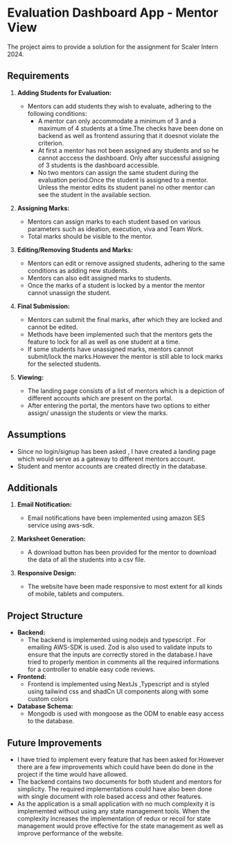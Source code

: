 # Evaluation Dashboard App - Mentor View

The project aims to provide a solution for the assignment for Scaler Intern 2024.

## Requirements

1. **Adding Students for Evaluation:**
   - Mentors can add students they wish to evaluate, adhering to the following conditions:
     - A mentor can only accommodate a minimum of 3 and a maximum of 4 students at a time.The checks have been done on backend as well as frontend assuring that it doesnot violate the criterion.
     - At first a mentor has not been assigned any students and so he cannot acccess the dashboard. Only after successful assigning of 3 students is the dashboard accessible.
     - No two mentors can assign the same student during the evaluation period.Once the student is assigned to a mentor. Unless the mentor edits its student panel no other mentor can see the student in the available section. 

2. **Assigning Marks:**
   - Mentors can assign marks to each student based on various parameters such as ideation, execution, viva and Team Work.
   - Total marks should be visible to the mentor.

3. **Editing/Removing Students and Marks:**
   - Mentors can edit or remove assigned students, adhering to the same conditions as adding new students.
   - Mentors can also edit assigned marks to students.
   - Once the marks of a student is locked by a mentor the mentor cannot unassign the student.

4. **Final Submission:**
   - Mentors can submit the final marks, after which they are locked and cannot be edited.
   - Methods have been implemented such that the mentors gets the feature to lock for all as well as one student at a time.
   - If some students have unassigned marks, mentors cannot submit/lock the marks.However the mentor is still able to lock marks for the selected students.

5. **Viewing:**
   - The landing page consists of a list of mentors which is a depiction of different accounts which are present on the portal.
   - After entering the portal, the mentors have two options to either assign/ unassign the students or view the marks.

## Assumptions

- Since no login/signup has been asked , I have created a landing page which would serve as a gateway to different mentors account.
- Student and mentor accounts are created directly in the database.

## Additionals

1. **Email Notification:**
   - Email notifications have been implemented using amazon SES service using aws-sdk.

2. **Marksheet Generation:**
   - A download button has been provided for the mentor to download the data of all the students into a csv file.

3. **Responsive Design:**
   - The website have been made responsive to most extent for all kinds of mobile, tablets and computers.

## Project Structure

- **Backend:**
  - The backend is implemented using nodejs and typescript . For emailing AWS-SDK is used. Zod is also used to validate inputs to ensure that the inputs are correctly stored in the database.I have tried to  properly mention in comments all the required informations for a controller to enable easy code reviews.
- **Frontend:**
  - Frontend is implemented using NextJs ,Typescript and is styled using tailwind css and shadCn UI components along with some
  custom colors
- **Database Schema:**
  - Mongodb is used with mongoose as the ODM to enable easy access to the database.

## Future Improvements

- I have tried to implement every feature that has been asked for.However there are a few improvements which could have been do
  done in the project if the time would have allowed.
- The backend contains two documents for both student and mentors for simplicity. The required implementations could have also  been done with single document with role based access and other features.
- As the application is a small application with no much complexity it is implememted without using any state management tools.
  When the complexity increases the implementation of redux or recoil for state management would prove effective for the state management as well as improve performance of the website.

